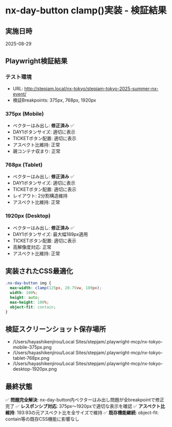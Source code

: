 # nx-day-button clamp()実装 - 検証結果

## 実施日時
2025-08-29

## Playwright検証結果
### テスト環境
- URL: http://stepjam.local/nx-tokyo/stepjam-tokyo-2025-summer-nx-event/
- 検証Breakpoints: 375px, 768px, 1920px

### 375px (Mobile)
- ベクターはみ出し: **修正済み** ✅
- DAY1ボタンサイズ: 適切に表示
- TICKETボタン配置: 適切に表示
- アスペクト比維持: 正常
- 親コンテナ収まり: 正常

### 768px (Tablet) 
- ベクターはみ出し: **修正済み** ✅
- DAY1ボタンサイズ: 適切に表示
- TICKETボタン配置: 適切に表示
- レイアウト: 2分割構造維持
- アスペクト比維持: 正常

### 1920px (Desktop)
- ベクターはみ出し: **修正済み** ✅
- DAY1ボタンサイズ: 最大幅189px適用
- TICKETボタン配置: 適切に表示
- 高解像度対応: 正常
- アスペクト比維持: 正常

## 実装されたCSS最適化
```css
.nx-day-button img {
  max-width: clamp(125px, 20.75vw, 189px);
  width: 100%;
  height: auto;
  max-height: 100%;
  object-fit: contain;
}
```

## 検証スクリーンショット保存場所
- /Users/hayashikenjirou/Local Sites/stepjam/.playwright-mcp/nx-tokyo-mobile-375px.png
- /Users/hayashikenjirou/Local Sites/stepjam/.playwright-mcp/nx-tokyo-tablet-768px.png
- /Users/hayashikenjirou/Local Sites/stepjam/.playwright-mcp/nx-tokyo-desktop-1920px.png

## 最終状態
✅ **問題完全解決**: nx-day-button内ベクターはみ出し問題が全breakpointで修正完了
✅ **レスポンシブ対応**: 375px〜1920pxで適切な表示を確認
✅ **アスペクト比維持**: 193:93の元アスペクト比を全サイズで維持
✅ **既存機能継続**: object-fit: contain等の既存CSS機能に影響なし